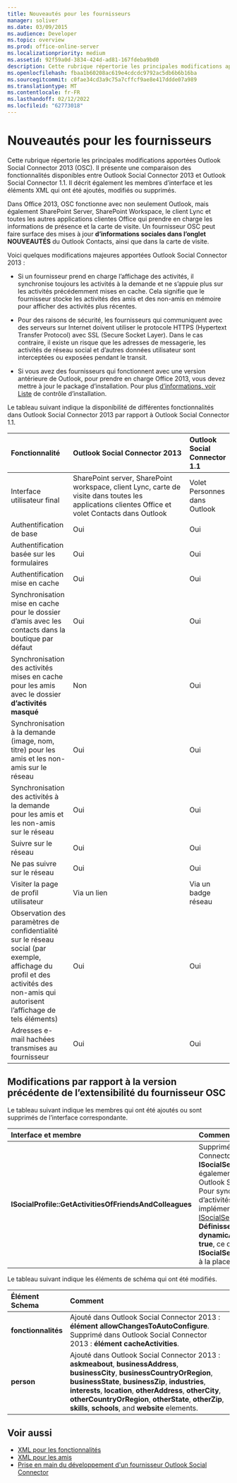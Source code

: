 ```yaml
---
title: Nouveautés pour les fournisseurs
manager: soliver
ms.date: 03/09/2015
ms.audience: Developer
ms.topic: overview
ms.prod: office-online-server
ms.localizationpriority: medium
ms.assetid: 92f59a0d-3834-424d-ad81-167fdeba9bd0
description: Cette rubrique répertorie les principales modifications apportées Outlook Social Connector 2013 (OSC). Il présente une comparaison des fonctionnalités disponibles entre Outlook Social Connector 2013 et Outlook Social Connector 1.1.
ms.openlocfilehash: fbaa1b60208ac619e4cdcdc9792ac5db6b6b16ba
ms.sourcegitcommit: c0fae34cd3a9c75a7cffcf9ae8e417ddde07a989
ms.translationtype: MT
ms.contentlocale: fr-FR
ms.lasthandoff: 02/12/2022
ms.locfileid: "62773018"
---
```

# <a name="whats-new-for-providers"></a>Nouveautés pour les fournisseurs

Cette rubrique répertorie les principales modifications apportées Outlook Social Connector 2013 (OSC). Il présente une comparaison des fonctionnalités disponibles entre Outlook Social Connector 2013 et Outlook Social Connector 1.1. Il décrit également les membres d’interface et les éléments XML qui ont été ajoutés, modifiés ou supprimés. 
  
Dans Office 2013, OSC fonctionne avec non seulement Outlook, mais également SharePoint Server, SharePoint Workspace, le client Lync et toutes les autres applications clientes Office qui prendre en charge les informations de présence et la carte de visite. Un fournisseur OSC peut faire surface des mises à jour **d’informations sociales dans l’onglet NOUVEAUTÉS** du Outlook Contacts, ainsi que dans la carte de visite. 
  
Voici quelques modifications majeures apportées Outlook Social Connector 2013 : 
  
- Si un fournisseur prend en charge l’affichage des activités, il synchronise toujours les activités à la demande et ne s’appuie plus sur les activités précédemment mises en cache. Cela signifie que le fournisseur stocke les activités des amis et des non-amis en mémoire pour afficher des activités plus récentes.
    
- Pour des raisons de sécurité, les fournisseurs qui communiquent avec des serveurs sur Internet doivent utiliser le protocole HTTPS (Hypertext Transfer Protocol) avec SSL (Secure Socket Layer). Dans le cas contraire, il existe un risque que les adresses de messagerie, les activités de réseau social et d’autres données utilisateur sont interceptées ou exposées pendant le transit.
    
- Si vous avez des fournisseurs qui fonctionnent avec une version antérieure de Outlook, pour prendre en charge Office 2013, vous devez mettre à jour le package d’installation. Pour plus [d’informations, voir Liste](installation-checklist.md) de contrôle d’installation. 
    
Le tableau suivant indique la disponibilité de différentes fonctionnalités dans Outlook Social Connector 2013 par rapport à Outlook Social Connector 1.1.
  
|**Fonctionnalité**|**Outlook Social Connector 2013**|**Outlook Social Connector 1.1**|
|:-----|:-----|:-----|
|Interface utilisateur final  <br/> |SharePoint server, SharePoint workspace, client Lync, carte de visite dans toutes les applications clientes Office et volet Contacts dans Outlook  <br/> |Volet Personnes dans Outlook  <br/> |
|Authentification de base  <br/> |Oui  <br/> |Oui  <br/> |
|Authentification basée sur les formulaires  <br/> |Oui  <br/> |Oui  <br/> |
|Authentification mise en cache  <br/> |Oui  <br/> |Oui  <br/> |
|Synchronisation mise en cache pour le dossier d’amis avec les contacts dans la boutique par défaut  <br/> |Oui  <br/> |Oui  <br/> |
|Synchronisation des activités mises en cache pour les amis avec le dossier **d’activités masqué**  <br/> |Non  <br/> |Oui  <br/> |
|Synchronisation à la demande (image, nom, titre) pour les amis et les non-amis sur le réseau  <br/> |Oui  <br/> |Oui  <br/> |
|Synchronisation des activités à la demande pour les amis et les non-amis sur le réseau  <br/> |Oui  <br/> |Oui  <br/> |
|Suivre sur le réseau  <br/> |Oui  <br/> |Oui  <br/> |
|Ne pas suivre sur le réseau  <br/> |Oui  <br/> |Oui  <br/> |
|Visiter la page de profil utilisateur  <br/> |Via un lien  <br/> |Via un badge réseau  <br/> |
|Observation des paramètres de confidentialité sur le réseau social (par exemple, affichage du profil et des activités des non-amis qui autorisent l’affichage de tels éléments)  <br/> |Oui  <br/> |Oui  <br/> |
|Adresses e-mail hachées transmises au fournisseur  <br/> |Oui  <br/> |Oui  <br/> |

<a name="OlSocialConnector_Changes"> </a>

## <a name="changes-from-the-previous-version-of-osc-provider-extensibility"></a>Modifications par rapport à la version précédente de l’extensibilité du fournisseur OSC

Le tableau suivant indique les membres qui ont été ajoutés ou sont supprimés de l’interface correspondante.
  
|**Interface et membre**|**Comment**|
|:-----|:-----|
|**ISocialProfile::GetActivitiesOfFriendsAndColleagues** <br/> |Supprimé dans Outlook Social Connector 2013. Notez **que ISocialSession::GetActivities** a également été supprimé depuis Outlook Social Connector 1.1. Pour synchroniser les flux d’activités, vous devez implémenter la méthode [ISocialSession2::GetActivitiesEx](isocialsession2-getactivitiesex.md) . **Définissez dynamicActivitiesLookupEx** sur **true**, ce qui invite l’OSC à appeler **ISocialSession2::GetActivitiesEx** à la place. |
   
Le tableau suivant indique les éléments de schéma qui ont été modifiés.
  
|**Élément Schema**|**Comment**|
|:-----|:-----|
|**fonctionnalités** <br/> |Ajouté dans Outlook Social Connector 2013 : **élément allowChangesToAutoConfigure**. Supprimé dans Outlook Social Connector 2013 : **élément cacheActivities**. |
|**person** <br/> |Ajouté dans Outlook Social Connector 2013 : **askmeabout**, **businessAddress**, **businessCity**, **businessCountryOrRegion**, **businessState**, **businessZip**, **industries**, **interests**, **location**, **otherAddress**, **otherCity**, **otherCountryOrRegion**, **otherState**, **otherZip**, **skills**, **schools**, and **website** elements. |
   
## <a name="see-also"></a>Voir aussi

- [XML pour les fonctionnalités](xml-for-capabilities.md)
- [XML pour les amis](xml-for-friends.md)
- [Prise en main du développement d'un fournisseur Outlook Social Connector](getting-started-with-developing-an-outlook-social-connector-provider.md)

